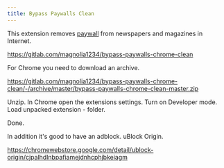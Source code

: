 ```yaml
---
title: Bypass Paywalls Clean
---
```


This extension removes [paywall](https://en.wikipedia.org/wiki/Paywall) from newspapers and magazines in Internet.

<https://gitlab.com/magnolia1234/bypass-paywalls-chrome-clean>

For Chrome you need to download an archive.

<https://gitlab.com/magnolia1234/bypass-paywalls-chrome-clean/-/archive/master/bypass-paywalls-chrome-clean-master.zip>

Unzip. In Chrome open the extensions settings. Turn on Developer mode. Load unpacked extension - folder.

Done.

In addition it's good to have an adblock. uBlock Origin.

<https://chromewebstore.google.com/detail/ublock-origin/cjpalhdlnbpafiamejdnhcphjbkeiagm>